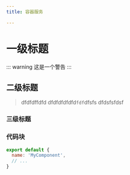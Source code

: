 ```yaml
---
title: 容器服务

---
```


# 一级标题
::: warning
这是一个警告
:::

## 二级标题
>dfdfdffdfd
>dfdfdfdfdfd`fdf`dfsfs
>dfdsfsfdsf


### 三级标题



### 代码块
``` js
export default {
  name: 'MyComponent',
  // ...
}
```